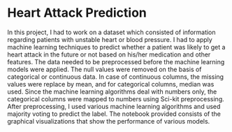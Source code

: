 # Heart Attack Prediction
In this project, I had to work on a dataset which consisted of information regarding patients with unstable heart or blood pressure.
I had to apply machine learning techniques to predict whether a patient was likely to get a heart attack in the future or not based on his/her medication and other features.
The data needed to be preprocessed before the machine learning models were applied. The null values were removed on the basis of categorical or continuous data.
In case of continuous columns, the missing values were replace by mean, and for categorical columns, median was used.
Since the machine learning algorithms deal with numbers only, the categorical columns were mapped to numbers using Sci-kit preprocessing.
After preprocessing, I used various machine learning algorithms and used majority voting to predict the label.
The notebook provided consists of the graphical visualizations that show the performance of various models.
